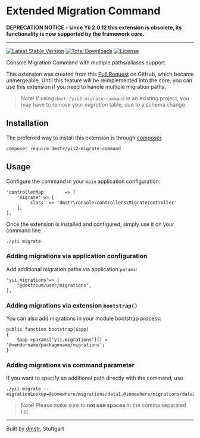 Extended Migration Command
==========================

**DEPRECATION NOTICE - since Yii 2.0.12 this extension is obsolete, its functionality is now supported by the framework core.**

---

[![Latest Stable Version](https://poser.pugx.org/dmstr/yii2-migrate-command/v/stable.svg)](https://packagist.org/packages/dmstr/yii2-migrate-command) 
[![Total Downloads](https://poser.pugx.org/dmstr/yii2-migrate-command/downloads.svg)](https://packagist.org/packages/dmstr/yii2-migrate-command)
[![License](https://poser.pugx.org/dmstr/yii2-migrate-command/license.svg)](https://packagist.org/packages/dmstr/yii2-migrate-command)

Console Migration Command with multiple paths/aliases support

This extension was created from this [Pull Request](https://github.com/yiisoft/yii2/pull/3273) on GitHub, which became unmergeable.
Until this feature will be reimplemented into the core, you can use this extension if you need to handle multiple migration paths.

> Note! If using `dmstr/yii2-migrate-command` in an existing project, you may have to remove your *migration* table, due to a schema change.

Installation
------------

The preferred way to install this extension is through [composer](http://getcomposer.org/download/).

```
composer require dmstr/yii2-migrate-command
```

Usage
-----

Configure the command in your `main` application configuration:

```
'controllerMap'       => [
    'migrate' => [
        'class' => 'dmstr\console\controllers\MigrateController'
    ],
],
```

Once the extension is installed and configured, simply use it on your command line

```
./yii migrate
```


### Adding migrations via application configuration

Add additional migration paths via application `params`:

```
"yii.migrations"=> [
    "@dektrium/user/migrations",
],
```

### Adding migrations via extension `bootstrap()`

You can also add migrations in your module bootstrap process:

```
public function bootstrap($app)
{
    $app->params['yii.migrations'][] = '@vendorname/packagename/migrations';
}
```    

### Adding migrations via command parameter

If you want to specify an additional path directly with the command, use

```
./yii migrate --migrationLookup=@somewhere/migrations/data1,@somewhere/migrations/data2
```

> Note! Please make sure to **not use spaces** in the comma separated list.

---

Built by [dmstr](http://diemeisterei.de), Stuttgart
